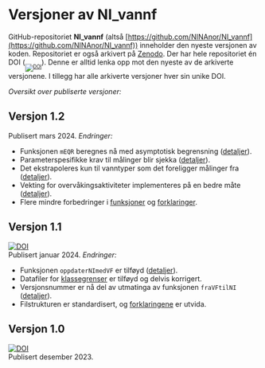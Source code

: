 # Versjoner av NI_vannf

GitHub-repositoriet **NI_vannf** (altså [https://github.com/NINAnor/NI_vannf](https://github.com/NINAnor/NI_vannf)) inneholder den nyeste versjonen av koden.
Repositoriet er også arkivert på [Zenodo](https://doi.org/10.5281/zenodo.10278000).
Der har hele repositoriet én DOI (<sub><sub>[![DOI](https://zenodo.org/badge/DOI/10.5281/zenodo.10278000.svg)](https://doi.org/10.5281/zenodo.10278000)</sub></sub>).
Denne er alltid lenka opp mot den nyeste av de arkiverte versjonene.
I tillegg har alle arkiverte versjoner hver sin unike DOI.

_Oversikt over publiserte versjoner:_


## Versjon 1.2
Publisert mars 2024. _Endringer:_

- Funksjonen `mEQR` beregnes nå med asymptotisk begrensning ([detaljer](asympEQR.md)).
- Parameterspesifikke krav til målinger blir sjekka ([detaljer](sjekkPar.md)).
- Det ekstrapoleres kun til vanntyper som det foreligger målinger fra ([detaljer](extrapol.md)).
- Vekting for overvåkingsaktiviteter implementeres på en bedre måte ([detaljer](aktiv.md)).
- Flere mindre forbedringer i [funksjoner](../R/) og [forklaringer](../forklar/).


## Versjon 1.1
[![DOI](https://zenodo.org/badge/DOI/10.5281/zenodo.10497345.svg)](https://doi.org/10.5281/zenodo.10497345)  
Publisert januar 2024. _Endringer:_

- Funksjonen `oppdaterNImedVF` er tilføyd ([detaljer](oppdaterNImedVF.md)).
- Datafiler for [klassegrenser](../klassegr/) er tilføyd og delvis korrigert.
- Versjonsnummer er nå del av utmatinga av funksjonen `fraVFtilNI` ([detaljer](fraVFtilNI.md#Funksjonsverdi)).
- Filstrukturen er standardisert, og [forklaringene](../forklar/) er utvida.


## Versjon 1.0
[![DOI](https://zenodo.org/badge/DOI/10.5281/zenodo.10278001.svg)](https://doi.org/10.5281/zenodo.10278001)  
Publisert desember 2023.
